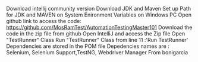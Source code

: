 Download intellij community version
Download JDK and Maven
Set up Path for JDK and MAVEN on System Enironment Variables on Windows PC
Open github link to access the code: https://github.com/MosRamTest/AutomationTestingMaster101
Download the code in the zip file from github
Open IntelliJ and access the Zip file
Open "TestRunner" Class
Run "TestRunner" Class from line 11 :'Run TestRunner'
Dependencies are stored in the POM file
Depedencies names are : Selenium, Selenium Support,TestNG, Webdriver Manager From bonigarcia
